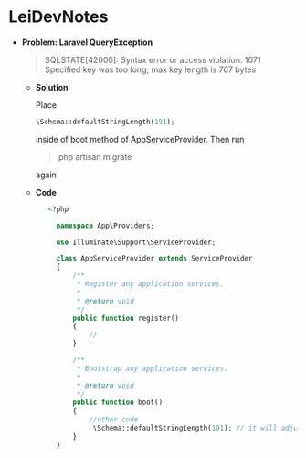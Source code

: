 # LeiDevNotes

  * **Problem: Laravel QueryException**
      > SQLSTATE[42000]: Syntax error or access violation: 1071 Specified key was too long; max key length is 767 bytes
      
       - **Solution**
         
         Place 
         ```php  
         \Schema::defaultStringLength(191); 
         ``` 
         inside of boot method of AppServiceProvider.
         Then run 
         
         > php artisan migrate 
         
         again
         
       - **Code**
         ```php
            <?php

              namespace App\Providers;

              use Illuminate\Support\ServiceProvider;

              class AppServiceProvider extends ServiceProvider
              {
                  /**
                   * Register any application services.
                   *
                   * @return void
                   */
                  public function register()
                  {
                      //
                  }

                  /**
                   * Bootstrap any application services.
                   *
                   * @return void
                   */
                  public function boot()
                  {
                      //other code
                       \Schema::defaultStringLength(191); // it will adjust the default string length whenever we use the Schema Facade
                  }
              }

         ```
